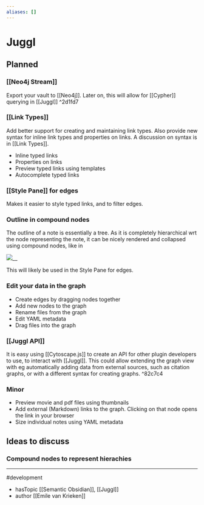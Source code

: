 ```yaml
---
aliases: []
---
```



# Juggl
## Planned
### [[Neo4j Stream]]
Export your vault to [[Neo4j]]. 
Later on, this will allow for [[Cypher]] querying in [[Juggl]] ^2d1fd7


### [[Link Types]]
Add better support for creating and maintaining link types. Also provide new syntax for inline link types and properties on links. A discussion on syntax is in [[Link Types]].
- Inline typed links
- Properties on links
- Preview typed links using templates
- Autocomplete typed links

### [[Style Pane]] for edges

Makes it easier to style typed links, and to filter edges.
### Outline in compound nodes

The outline of a note is essentially a tree. As it is completely hierarchical wrt the node representing the note, it can be nicely rendered and collapsed using compound nodes, like in

![](https://cdn.discordapp.com/attachments/794501737062203422/798921299404652574/JfMR9BuCHr.gif)__

This will likely be used in the Style Pane for edges.

### Edit your data in the graph
- Create edges by dragging nodes together
- Add new nodes to the graph
- Rename files from the graph
- Edit YAML metadata
- Drag files into the graph

### [[Juggl API]]
It is easy using [[Cytoscape.js]] to create an API for other plugin developers to use, to interact with [[Juggl]]. This could allow extending the graph view with eg automatically adding data from external sources, such as citation graphs, or with a different syntax for creating graphs. ^82c7c4

### Minor
- Preview movie and pdf files using thumbnails
- Add external (Markdown) links to the graph. Clicking on that node opens the link in your browser
- Size individual notes using YAML metadata

## Ideas to discuss

### Compound nodes to represent hierachies


--- 
#development
- hasTopic [[Semantic Obsidian]], [[Juggl]]
- author [[Emile van Krieken]]	